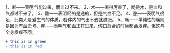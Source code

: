 1、麻——表明气能过来，而血过不来。
2、木——麻得厉害了，就是木，是血和气都过不来了。
3、酸——表明经络是通的，但是气血不足。
4、胀——表明气很足，此类人是爱生气的体质，若体内的气出不去就臌胀。
5、痛——单纯性的痛则是因为有血淤
6、痒——表明气和血正在过来，伤口愈合的时候都会发痒。但这与全身发痒不同。




```diff
+ this is in green
- this is in red
```














